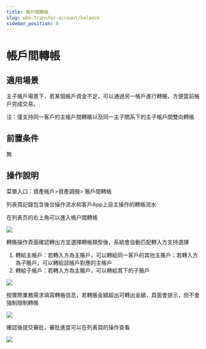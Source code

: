 ```yaml
---
title: 帳戶間轉帳
slug: wbo-transfer-account/balance
sidebar_position: 0
---
```



# 帳戶間轉帳

## 適用場景

主子帳戶場景下，若某個帳戶資金不足，可以通過另一帳戶進行轉賬，方便當前帳戶完成交易。

注：僅支持同一客戶的主帳戶間轉賬以及同一主子關系下的主子帳戶間雙向轉帳

## 前置条件

無

## 操作說明

菜單入口：資產帳戶&gt;資產調撥&gt; 賬戶間轉帳

列表頁記錄包含後台操作流水和客戶App上自主操作的轉帳流水

在列表页的右上角可以進入帳户間轉帳

<img src="/assets/G2Qdbt47zo3TE1xYETgcRky0nPh.png"/>

轉賬操作頁面確認轉出方並選擇轉帳類型後，系統會自動匹配轉入方支持選擇

1. 轉給主帳戶：若轉入方為主賬戶，可以轉給同一客戶的其他主賬戶；若轉入方為子賬戶，可以轉給該帳戶對應的主帳戶
2. 轉給子帳戶：若轉入方為主賬戶，可以轉給其下的子賬戶

<img src="/assets/EGJXbvzTHogHMPxIQEicjOWfns0.png"/>

按實際業務需求填寫轉帳信息，若轉賬金額超出可轉出金額，頁面會提示，但不會強制限制轉帳

<img src="/assets/DMvYbIaploCKIGx4EjcchULInab.png"/>

確認後提交審批，審批進度可以在列表頁的操作查看

<img src="/assets/XhftbntcCo0o9Xxn3Vpc7kfznnb.png"/>

